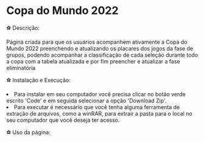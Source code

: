 # Copa do Mundo 2022

<label> ⚽ Descrição:

<p> Página criada para que os usuários acompanhem ativamente a Copa do Mundo 2022 preenchendo e atualizando os placares dos jogos da fase de grupos, podendo acompanhar
a classificação de cada seleção durante todo a copa com a tabela atualizada e por fim preencher e atualizar a fase eliminatória 

<label> ⚽ Instalação e Execução:

<li> Para instalar em seu computador você precisa clicar no botão verde escrito 'Code' e em seguida selecionar a opção 'Download Zip'. 
<li> Para executar é necessário que você tenha alguma ferramenta de extração de arquivos, como a winRAR, para extrair a pasta para o local no seu computador
que você deseja ter acesso. 

<label> ⚽ Uso da página: 
